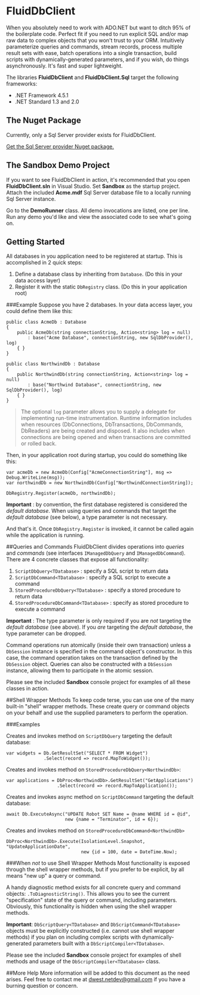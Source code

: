 # FluidDbClient
When you absolutely need to work with ADO.NET but want to ditch 95% of the boilerplate code. Perfect fit if you need to run explicit SQL and/or map raw data to complex objects that you won't trust to your ORM. Intuitively parameterize queries and commands, stream records, process multiple result sets with ease, batch operations into a single transaction, build scripts with dynamically-generated parameters, and if you wish, do things asynchronously.  It's fast and super lightweight.

The libraries **FluidDbClient** and **FluidDbClient.Sql** target the following frameworks:

- .NET Framework 4.5.1
- .NET Standard 1.3 and 2.0

## The Nuget Package

Currently, only a Sql Server provider exists for FluidDbClient.

[Get the Sql Server provider Nuget package.](https://www.nuget.org/packages/FluidDbClient.Sql/) 


## The Sandbox Demo Project
If you want to see FluidDbClient in action, it's recommended that you open **FluidDbClient.sln** in Visual Studio.
Set **Sandbox** as the startup project.  Attach the included **Acme.mdf** Sql Server database file to a locally running Sql Server instance.

Go to the **DemoRunner** class. All demo invocations are listed, one per line.  Run any demo you'd like and view the associated code to see what's going on.

## Getting Started
All databases in you application need to be registered at startup.  This is accomplished in 2 quick steps:

1. Define a database class by inheriting from `Database`. (Do this in your data access layer)
2. Register it with the static `DbRegistry` class. (Do this in your application root)

###Example
Suppose you have 2 databases.  In your data access layer, you could define them like this:

```
public class AcmeDb : Database
{
    public AcmeDb(string connectionString, Action<string> log = null) 
        : base("Acme Database", connectionString, new SqlDbProvider(), log)
    { }
}

public class NorthwindDb : Database
{
    public NorthwindDb(string connectionString, Action<string> log = null) 
        : base("Northwind Database", connectionString, new SqlDbProvider(), log)
    { }
}
```

> The optional `log` parameter allows you to supply a delegate for implementing run-time instrumentation. Runtime information includes when resources (DbConnections, DbTransactions, DbCommands, DbReaders) are being created and disposed. It also includes when connections are being opened and when transactions are committed or rolled back.

Then, in your application root during startup, you could do something like this:

```
var acmeDb = new AcmeDb(Config["AcmeConnectionString"], msg => Debug.WriteLine(msg));
var northwindDb = new NorthwindDb(Config["NorthwindConnectionString]);

DbRegistry.Register(acmeDb, northwindDb);
```

**Important** : by convention, the first database registered is considered the *default database*. When using queries and commands that target the *default database* (see below), a type parameter is not necessary.

And that's it.  Once `DbRegistry.Register` is invoked, it cannot be called again while the application is running.

##Queries and Commands
FluidDbClient divides operations into *queries* and *commands* (see interfaces `IManagedDbQuery` and `IManagedDbCommand`).
There are 4 concrete classes that expose all functionality:

1. `ScriptDbQuery<TDatabase>` : specify a SQL script to return data
2. `ScriptDbCommand<TDatabase>` : specify a SQL script to execute a command
3. `StoredProcedureDbQuery<TDatabase>` : specify a stored procedure to return data
4. `StoredProcedureDbCommand<TDatabase>` : specify as stored procedure to execute a command

**Important** : The type parameter is only required if you are *not* targeting the *default database* (see above).  If you *are* targeting the *default database*, the type parameter can be dropped.

Command operations run atomically (inside their own transaction) unless a `DbSession` instance is specified in the command object's constructor.  In this case, the command operation takes on the transaction defined by the `DbSession` object. Queries can also be constructed with a `DbSession` instance, allowing them to participate in the atomic session.

Please see the included **Sandbox** console project for examples of all these classes in action.

##Shell Wrapper Methods
To keep code terse, you can use one of the many built-in "shell" wrapper methods.  These create query or command objects on your behalf and use the supplied parameters to perform the operation.

###Examples

Creates and invokes method on `ScriptDbQuery` targeting the default database:
```
var widgets = Db.GetResultSet("SELECT * FROM Widget")
              .Select(record => record.MapToWidget());
```


Creates and invokes method on `StoredProcedureDbQuery<NorthwindDb>`:
```
var applications = DbProc<NorthwindDb>.GetResultSet("GetApplications")
                   .Select(record => record.MapToApplication());
```


Creates and invokes async method on `ScriptDbCommand` targeting the default database:
```
await Db.ExecuteAsync("UPDATE Robot SET Name = @name WHERE id = @id", 
                      new {name = "Terminator", id = 6});
```

Creates and invokes method on `StoredProcedureDbCommand<NorthwindDb>`
```
DbProc<NorthwindDb>.Execute(IsolationLevel.Snapshot, "UpdateApplicationDate", 
                            new {id = 100, date = DateTime.Now);
```

###When *not* to use Shell Wrapper Methods
Most functionality is exposed through the shell wrapper methods, but if you prefer to be explicit, by all means "new up" a query or command.

A handy diagnostic method exists for all concrete query and command objects: `.ToDiagnosticString()`.  This allows you to see the current "specification" state of the query or command, including parameters.  Obviously, this functionality is hidden when using the shell wrapper methods.

**Important**: `DbScriptQuery<TDatabase>` and `DbScriptCommand<TDatabase>` objects must be explicitly constructed (i.e. cannot use shell wrapper methods) if you plan on including complex scripts with dynamically-generated parameters built with a `DbScriptCompiler<TDatabase>`.

Please see the included **Sandbox** console project for examples of shell methods and usage of the `DbScriptCompiler<TDatabase>` class.


##More Help
More information will be added to this document as the need arises. Feel free to contact me at dwest.netdev@gmail.com if you have a burning question or concern.
